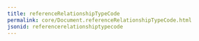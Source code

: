 ```yaml
---
title: referenceRelationshipTypeCode
permalink: core/Document.referenceRelationshipTypeCode.html
jsonid: referencerelationshiptypecode
---
```

